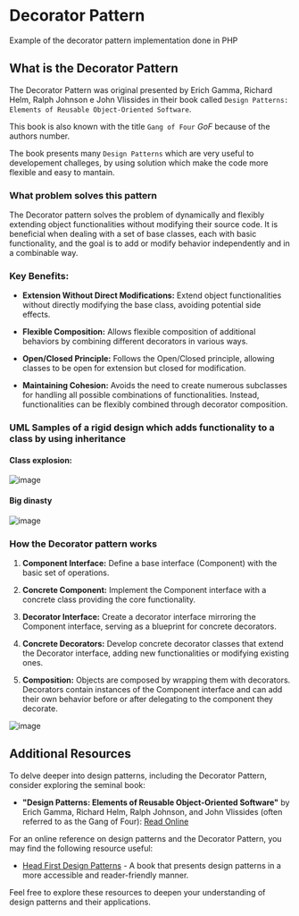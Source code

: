 # Decorator Pattern
Example of the decorator pattern  implementation done in PHP

## What is the Decorator Pattern
The Decorator Pattern was original presented by Erich Gamma, Richard Helm, Ralph Johnson e John Vlissides in their book called `Design Patterns: Elements of Reusable Object-Oriented Software`. 

This book is also known with the title `Gang of Four` *GoF* because of the authors number. 

The book presents many `Design Patterns` which are very useful to developement challeges, by using solution which make the code more flexible and easy to mantain.

### What problem solves this pattern
The Decorator pattern solves the problem of dynamically and flexibly extending object functionalities without modifying their source code. It is beneficial when dealing with a set of base classes, each with basic functionality, and the goal is to add or modify behavior independently and in a combinable way.

### Key Benefits:

- **Extension Without Direct Modifications:** Extend object functionalities without directly modifying the base class, avoiding potential side effects.

- **Flexible Composition:** Allows flexible composition of additional behaviors by combining different decorators in various ways.

- **Open/Closed Principle:** Follows the Open/Closed principle, allowing classes to be open for extension but closed for modification.

- **Maintaining Cohesion:** Avoids the need to create numerous subclasses for handling all possible combinations of functionalities. Instead, functionalities can be flexibly combined through decorator composition.

### UML Samples of a rigid design which adds functionality to a class by using inheritance

#### Class explosion:
![image](https://github.com/antonio8101/decorator_pattern_php/assets/300245/4266d683-2f11-4319-a445-3a6427c24a80)

#### Big dinasty
![image](https://github.com/antonio8101/decorator_pattern_php/assets/300245/b53e4c65-d4c7-43fd-9ad6-25d169cae0fb)

### How the Decorator pattern works

1. **Component Interface:** Define a base interface (Component) with the basic set of operations.

2. **Concrete Component:** Implement the Component interface with a concrete class providing the core functionality.

3. **Decorator Interface:** Create a decorator interface mirroring the Component interface, serving as a blueprint for concrete decorators.

4. **Concrete Decorators:** Develop concrete decorator classes that extend the Decorator interface, adding new functionalities or modifying existing ones.

5. **Composition:** Objects are composed by wrapping them with decorators. Decorators contain instances of the Component interface and can add their own behavior before or after delegating to the component they decorate.

![image](https://github.com/antonio8101/decorator_pattern_php/assets/300245/b80f646a-c069-4718-ad82-fd70da6f091d)

## Additional Resources

To delve deeper into design patterns, including the Decorator Pattern, consider exploring the seminal book:

- **"Design Patterns: Elements of Reusable Object-Oriented Software"** by Erich Gamma, Richard Helm, Ralph Johnson, and John Vlissides (often referred to as the Gang of Four): [Read Online](https://www.amazon.com/Design-Patterns-Elements-Reusable-Object-Oriented/dp/0201633612)

For an online reference on design patterns and the Decorator Pattern, you may find the following resource useful:

- [Head First Design Patterns](https://www.oreilly.com/library/view/head-first-design/0596007124/) - A book that presents design patterns in a more accessible and reader-friendly manner.

Feel free to explore these resources to deepen your understanding of design patterns and their applications.


